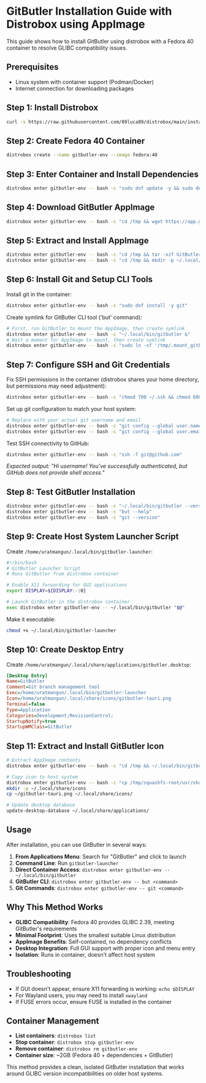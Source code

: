 # GitButler Installation Guide with Distrobox using AppImage

This guide shows how to install GitButler using distrobox with a Fedora 40 container to resolve GLIBC compatibility issues.

## Prerequisites

- Linux system with container support (Podman/Docker)
- Internet connection for downloading packages

## Step 1: Install Distrobox

```bash
curl -s https://raw.githubusercontent.com/89luca89/distrobox/main/install | sudo sh
```

## Step 2: Create Fedora 40 Container

```bash
distrobox create --name gitbutler-env --image fedora:40
```

## Step 3: Enter Container and Install Dependencies

```bash
distrobox enter gitbutler-env -- bash -c "sudo dnf update -y && sudo dnf install -y wget fuse fuse-libs fribidi gtk3 webkit2gtk4.1"
```

## Step 4: Download GitButler AppImage

```bash
distrobox enter gitbutler-env -- bash -c "cd /tmp && wget https://app.gitbutler.com/downloads/release/linux/x86_64/gz -O GitButler.AppImage.gz"
```

## Step 5: Extract and Install AppImage

```bash
distrobox enter gitbutler-env -- bash -c "cd /tmp && tar -xzf GitButler.AppImage.gz"
distrobox enter gitbutler-env -- bash -c "cd /tmp && mkdir -p ~/.local/bin && cp GitButler_0.16.1_amd64.AppImage ~/.local/bin/gitbutler && chmod +x ~/.local/bin/gitbutler"
```

## Step 6: Install Git and Setup CLI Tools

Install git in the container:
```bash
distrobox enter gitbutler-env -- bash -c "sudo dnf install -y git"
```

Create symlink for GitButler CLI tool ('but' command):
```bash
# First, run GitButler to mount the AppImage, then create symlink
distrobox enter gitbutler-env -- bash -c "~/.local/bin/gitbutler &"
# Wait a moment for AppImage to mount, then create symlink
distrobox enter gitbutler-env -- bash -c "sudo ln -sf '/tmp/.mount_gitbut*/usr/bin/but' /usr/local/bin/but"
```

## Step 7: Configure SSH and Git Credentials

Fix SSH permissions in the container (distrobox shares your home directory, but permissions may need adjustment):
```bash
distrobox enter gitbutler-env -- bash -c "chmod 700 ~/.ssh && chmod 600 ~/.ssh/config ~/.ssh/id_* && chmod 644 ~/.ssh/*.pub"
```

Set up git configuration to match your host system:
```bash
# Replace with your actual git username and email
distrobox enter gitbutler-env -- bash -c "git config --global user.name 'your-username'"
distrobox enter gitbutler-env -- bash -c "git config --global user.email 'your-email@example.com'"
```

Test SSH connectivity to GitHub:
```bash
distrobox enter gitbutler-env -- bash -c "ssh -T git@github.com"
```
*Expected output: "Hi username! You've successfully authenticated, but GitHub does not provide shell access."*

## Step 8: Test GitButler Installation

```bash
distrobox enter gitbutler-env -- bash -c "~/.local/bin/gitbutler --version"
distrobox enter gitbutler-env -- bash -c "but --help"
distrobox enter gitbutler-env -- bash -c "git --version"
```

## Step 9: Create Host System Launcher Script

Create `/home/uratmangun/.local/bin/gitbutler-launcher`:

```bash
#!/bin/bash
# GitButler Launcher Script
# Runs GitButler from distrobox container

# Enable X11 forwarding for GUI applications
export DISPLAY=${DISPLAY:-:0}

# Launch GitButler in the distrobox container
exec distrobox enter gitbutler-env -- ~/.local/bin/gitbutler "$@"
```

Make it executable:
```bash
chmod +x ~/.local/bin/gitbutler-launcher
```

## Step 10: Create Desktop Entry

Create `/home/uratmangun/.local/share/applications/gitbutler.desktop`:

```ini
[Desktop Entry]
Name=GitButler
Comment=Git branch management tool
Exec=/home/uratmangun/.local/bin/gitbutler-launcher
Icon=/home/uratmangun/.local/share/icons/gitbutler-tauri.png
Terminal=false
Type=Application
Categories=Development;RevisionControl;
StartupNotify=true
StartupWMClass=GitButler
```

## Step 11: Extract and Install GitButler Icon

```bash
# Extract AppImage contents
distrobox enter gitbutler-env -- bash -c "cd /tmp && ~/.local/bin/gitbutler --appimage-extract"

# Copy icon to host system
distrobox enter gitbutler-env -- bash -c "cp /tmp/squashfs-root/usr/share/icons/hicolor/128x128/apps/gitbutler-tauri.png /home/uratmangun/"
mkdir -p ~/.local/share/icons
cp ~/gitbutler-tauri.png ~/.local/share/icons/

# Update desktop database
update-desktop-database ~/.local/share/applications/
```

## Usage

After installation, you can use GitButler in several ways:

1. **From Applications Menu**: Search for "GitButler" and click to launch
2. **Command Line**: Run `gitbutler-launcher`
3. **Direct Container Access**: `distrobox enter gitbutler-env -- ~/.local/bin/gitbutler`
4. **GitButler CLI**: `distrobox enter gitbutler-env -- but <command>`
5. **Git Commands**: `distrobox enter gitbutler-env -- git <command>`

## Why This Method Works

- **GLIBC Compatibility**: Fedora 40 provides GLIBC 2.39, meeting GitButler's requirements
- **Minimal Footprint**: Uses the smallest suitable Linux distribution
- **AppImage Benefits**: Self-contained, no dependency conflicts
- **Desktop Integration**: Full GUI support with proper icon and menu entry
- **Isolation**: Runs in container, doesn't affect host system

## Troubleshooting

- If GUI doesn't appear, ensure X11 forwarding is working: `echo $DISPLAY`
- For Wayland users, you may need to install `xwayland`
- If FUSE errors occur, ensure FUSE is installed in the container

## Container Management

- **List containers**: `distrobox list`
- **Stop container**: `distrobox stop gitbutler-env`
- **Remove container**: `distrobox rm gitbutler-env`
- **Container size**: ~2GB (Fedora 40 + dependencies + GitButler)

This method provides a clean, isolated GitButler installation that works around GLIBC version incompatibilities on older host systems.
